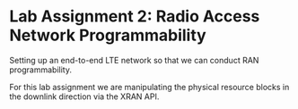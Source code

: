 # Lab Assignment 2: Radio Access Network Programmability 

Setting up an end-to-end LTE network so that we can conduct RAN programmability.

For this lab assignment we are manipulating the physical resource blocks in the downlink direction via the XRAN API.